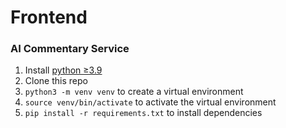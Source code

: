 # Frontend

<!-- TODO: add sections and organize as in root README.md -->

### AI Commentary Service

1. Install [python ≥3.9](https://www.python.org/downloads/)
2. Clone this repo
3. `python3 -m venv venv` to create a virtual environment
4. `source venv/bin/activate` to activate the virtual environment
5. `pip install -r requirements.txt` to install dependencies